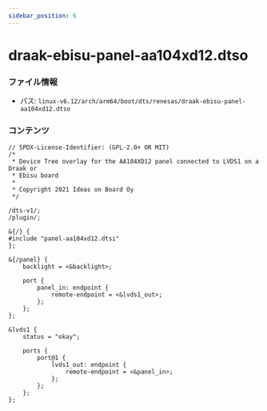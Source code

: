 ```yaml
---
sidebar_position: 6
---
```

# draak-ebisu-panel-aa104xd12.dtso

### ファイル情報

- パス: `linux-v6.12/arch/arm64/boot/dts/renesas/draak-ebisu-panel-aa104xd12.dtso`

### コンテンツ

```dtso
// SPDX-License-Identifier: (GPL-2.0+ OR MIT)
/*
 * Device Tree overlay for the AA104XD12 panel connected to LVDS1 on a Draak or
 * Ebisu board
 *
 * Copyright 2021 Ideas on Board Oy
 */

/dts-v1/;
/plugin/;

&{/} {
#include "panel-aa104xd12.dtsi"
};

&{/panel} {
	backlight = <&backlight>;

	port {
		panel_in: endpoint {
			remote-endpoint = <&lvds1_out>;
		};
	};
};

&lvds1 {
	status = "okay";

	ports {
		port@1 {
			lvds1_out: endpoint {
				remote-endpoint = <&panel_in>;
			};
		};
	};
};

```
